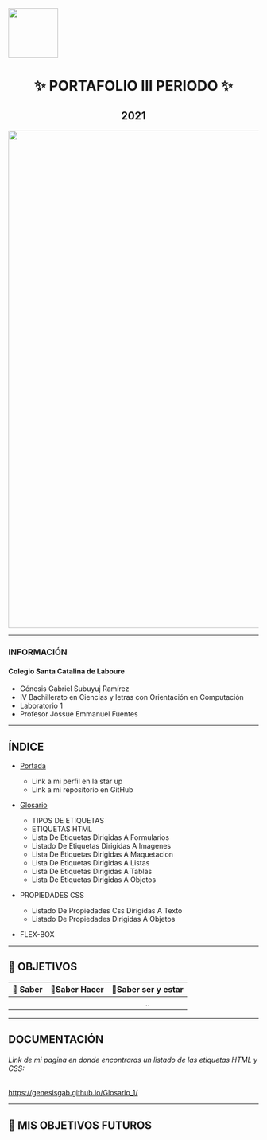 <img width="100px"  src="https://static.wixstatic.com/media/d1b317_30d85a06c73e4bc7bf0952829a1cddb1~mv1.png/v1/crop/x_0,y_4,w_775,h_349/fill/w_408,h_172,al_c,q_85,usm_0.66_1.00_0.01/d1b317_30d85a06c73e4bc7bf0952829a1cddb1~mv1.webp">
<h1 align= "center">
✨ PORTAFOLIO III PERIODO ✨
</h1>
<h2 align="center">
2021
</h2>
<img width="1000px" src="https://definicion.de/wp-content/uploads/2008/03/computadora-1.jpg">

------------

### INFORMACIÓN

#### Colegio Santa Catalina de Laboure

- Génesis Gabriel Subuyuj Ramírez
- IV Bachillerato en Ciencias y letras con Orientación en Computación
- Laboratorio 1
- Profesor Jossue Emmanuel Fuentes
------------

## ÍNDICE
- [Portada](https://genesisgab.github.io/Glosario_1/ "Portada")
  - Link a mi perfil en la star up
  - Link a mi repositorio en GitHub
- [Glosario](https://genesisgab.github.io/Glosario_1/glosario.html "Glosario")
  - TIPOS DE ETIQUETAS
  - ETIQUETAS HTML
   - Lista De Etiquetas Dirigidas A Formularios
   - Listado De Etiquetas Dirigidas A Imagenes
   - Lista De Etiquetas Dirigidas A Maquetacion
   - Lista De Etiquetas Dirigidas A Listas
   - Lista De Etiquetas Dirigidas A Tablas
   - Lista De Etiquetas Dirigidas A Objetos

 - PROPIEDADES CSS
   - Listado De Propiedades Css Dirigidas A Texto
   - Listado De Propiedades Dirigidas A Objetos

 - FLEX-BOX



------------
## 🌠 OBJETIVOS 

| 🌟 Saber | 🌟Saber Hacer  | 🌟Saber ser y estar |
| :------------: | :------------: | :------------: |
|    |   |  .. |

------------

## DOCUMENTACIÓN

######  Link de mi pagina en donde encontraras un listado de las etiquetas HTML y CSS:
https://genesisgab.github.io/Glosario_1/

------------

## 📔 MIS OBJETIVOS FUTUROS

